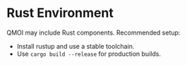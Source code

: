 # Rust Environment

QMOI may include Rust components. Recommended setup:

- Install rustup and use a stable toolchain.
- Use `cargo build --release` for production builds.
